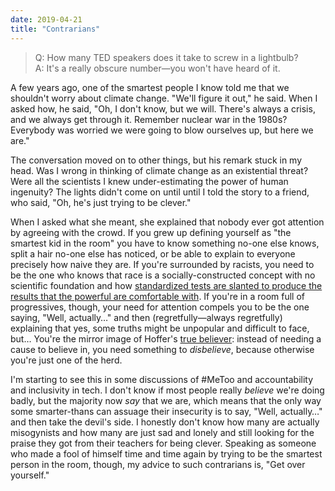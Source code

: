 ```yaml
---
date: 2019-04-21
title: "Contrarians"
---
```


> Q: How many TED speakers does it take to screw in a lightbulb? <br>
> A: It's a really obscure number—you won't have heard of it.

A few years ago,
one of the smartest people I know told me that we shouldn't worry about climate change.
"We'll figure it out," he said.
When I asked how, he said,
"Oh, I don't know, but we will.
There's always a crisis, and we always get through it.
Remember nuclear war in the 1980s?
Everybody was worried we were going to blow ourselves up,
but here we are."

The conversation moved on to other things,
but his remark stuck in my head.
Was I wrong in thinking of climate change as an existential threat?
Were all the scientists I knew under-estimating the power of human ingenuity?
The lights didn't come on until until I told the story to a friend,
who said,
"Oh, he's just trying to be clever."

When I asked what she meant,
she explained that nobody ever got attention by agreeing with the crowd.
If you grew up defining yourself as "the smartest kid in the room"
you have to know something no-one else knows,
split a hair no-one else has noticed,
or be able to explain to everyone precisely how naive they are.
If you're surrounded by racists,
you need to be the one who knows that race is a socially-constructed concept with no scientific foundation
and how [standardized tests are slanted to produce the results that the powerful are comfortable with][testing].
If you're in a room full of progressives,
though,
your need for attention compels you to be the one saying, "Well, actually…"
and then (regretfully—always regretfully) explaining that yes,
some truths might be unpopular and difficult to face,
but…
You're the mirror image of Hoffer's [true believer][true-believer]:
instead of needing a cause to believe in,
you need something to *disbelieve*,
because otherwise you're just one of the herd.

I'm starting to see this in some discussions of #MeToo and accountability and inclusivity in tech.
I don't know if most people really *believe* we're doing badly,
but the majority now *say* that we are,
which means that the only way some smarter-thans can assuage their insecurity
is to say, "Well, actually…"
and then take the devil's side.
I honestly don't know how many are actually misogynists
and how many are just sad and lonely and still looking for the praise they got from their teachers for being clever.
Speaking as someone who made a fool of himself time and time again by trying to be the smartest person in the room,
though,
my advice to such contrarians is,
"Get over yourself."

[computerworld]: https://www.computerworld.com/article/3389684/r-community-blasts-datacamp-response-to-execs-inappropriate-behavior.html
[testing]: @root/2012/05/24/everything-you-need-to-know-about-standardized-testing/
[true-believer]: https://en.wikipedia.org/wiki/The_True_Believer
